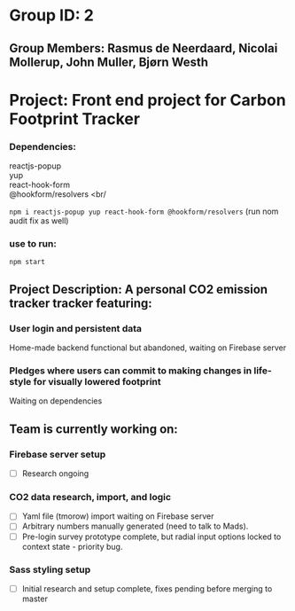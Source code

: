 # Group ID: 2 <br>
## Group Members: Rasmus de Neerdaard, Nicolai Mollerup, John Muller, Bjørn Westh

# Project: Front end project for Carbon Footprint Tracker

### Dependencies:
reactjs-popup <br/>
yup <br/>
react-hook-form <br/>
@hookform/resolvers <br/

`npm i reactjs-popup yup react-hook-form @hookform/resolvers`
(run nom audit fix as well)

### use to run: 
`npm start`

## Project Description: A personal CO2 emission tracker tracker featuring:

### User login and persistent data 
Home-made backend functional but abandoned, waiting on Firebase server

### Pledges where users can commit to making changes in life-style for visually lowered footprint
Waiting on dependencies


## Team is currently working on:

### Firebase server setup
- [ ] Research ongoing

### CO2 data research, import, and logic
- [ ] Yaml file (tmorow) import waiting on Firebase server
- [ ] Arbitrary numbers manually generated (need to talk to Mads). 
- [ ] Pre-login survey prototype complete, but radial input options locked to context state - priority bug.

### Sass styling setup
- [ ] Initial research and setup complete, fixes pending before merging to master
